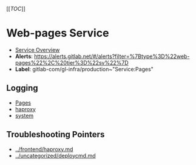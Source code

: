 <!-- MARKER: do not edit this section directly. Edit services/service-catalog.yml then run scripts/generate-docs -->
[[_TOC_]]

#  Web-pages Service
* [Service Overview](https://dashboards.gitlab.net/d/web-pages-main/web-pages-overview)
* **Alerts**: https://alerts.gitlab.net/#/alerts?filter=%7Btype%3D%22web-pages%22%2C%20tier%3D%22sv%22%7D
* **Label**: gitlab-com/gl-infra/production~"Service:Pages"

## Logging

* [Pages](https://log.gprd.gitlab.net/goto/00a732029c1448a741c8730c04038fd9)
* [haproxy](https://console.cloud.google.com/logs/viewer?project=gitlab-production&interval=PT1H&resource=gce_instance&customFacets=labels.%22compute.googleapis.com%2Fresource_name%22&advancedFilter=labels.tag%3D%22haproxy%22%0Alabels.%22compute.googleapis.com%2Fresource_name%22%3A%22fe-pages-%22)
* [system](https://log.gprd.gitlab.net/goto/3384c89c5a828db866d2fa8ec86cd97f)

## Troubleshooting Pointers

* [../frontend/haproxy.md](../frontend/haproxy.md)
* [../uncategorized/deploycmd.md](../uncategorized/deploycmd.md)
<!-- END_MARKER -->


<!-- ## Summary -->

<!-- ## Architecture -->

<!-- ## Performance -->

<!-- ## Scalability -->

<!-- ## Availability -->

<!-- ## Durability -->

<!-- ## Security/Compliance -->

<!-- ## Monitoring/Alerting -->

<!-- ## Links to further Documentation -->
